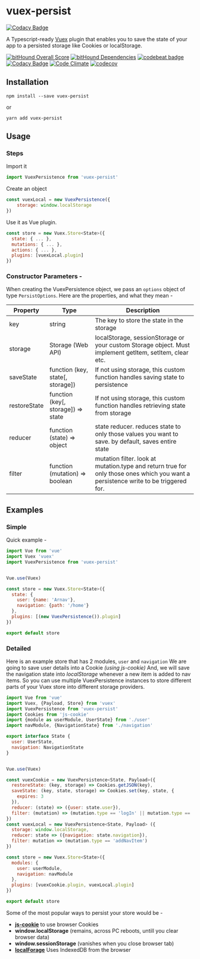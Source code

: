 # vuex-persist

[![Codacy Badge](https://api.codacy.com/project/badge/Grade/0fdc0921591d4ab98b0c0c173ef22649)](https://www.codacy.com/app/championswimmer/vuex-persist?utm_source=github.com&utm_medium=referral&utm_content=championswimmer/vuex-persist&utm_campaign=badger)

A Typescript-ready [Vuex](https://vuex.vuejs.org/) plugin that enables
you to save the state of your app to a persisted storage like
Cookies or localStorage.

[![bitHound Overall Score](https://www.bithound.io/github/championswimmer/vuex-persist/badges/score.svg)](https://www.bithound.io/github/championswimmer/vuex-persist)
[![bitHound Dependencies](https://www.bithound.io/github/championswimmer/vuex-persist/badges/dependencies.svg)](https://www.bithound.io/github/championswimmer/vuex-persist/master/dependencies/npm)
[![codebeat badge](https://codebeat.co/badges/dc97dea1-1e70-45d5-b3f1-fec2a6c3e4b0)](https://codebeat.co/projects/github-com-championswimmer-vuex-persist-master)
[![Codacy Badge](https://api.codacy.com/project/badge/Grade/0fdc0921591d4ab98b0c0c173ef22649)](https://www.codacy.com/app/championswimmer/vuex-persist?utm_source=github.com&amp;utm_medium=referral&amp;utm_content=championswimmer/vuex-persist&amp;utm_campaign=Badge_Grade)
[![Code Climate](https://codeclimate.com/github/championswimmer/vuex-persist/badges/gpa.svg)](https://codeclimate.com/github/championswimmer/vuex-persist)
[![codecov](https://codecov.io/gh/championswimmer/vuex-persist/branch/master/graph/badge.svg)](https://codecov.io/gh/championswimmer/vuex-persist)



## Installation

```shell
npm install --save vuex-persist
```

or
```shell
yarn add vuex-persist
```


## Usage

### Steps

Import it
```js
import VuexPersistence from 'vuex-persist'
```

Create an object

```js
const vuexLocal = new VuexPersistence({
    storage: window.localStorage
})
```

Use it as Vue plugin.

```js
const store = new Vuex.Store<State>({
  state: { ... },
  mutations: { ... },
  actions: { ... },
  plugins: [vuexLocal.plugin]
})
```

### Constructor Parameters -

When creating the VuexPersistence object, we pass an `options` object
of type `PersistOptions`.
Here are the properties, and what they mean -

| Property     	| Type                               	| Description                                                                                                                        	|
|--------------	|------------------------------------	|------------------------------------------------------------------------------------------------------------------------------------	|
| key          	| string                             	| The key to store the state in the storage                                                                                          	|
| storage      	| Storage (Web API)                  	| localStorage, sessionStorage or your custom Storage object. Must implement getItem, setItem, clear etc.                            	|
| saveState    	| function (key, state[, storage])   	| If not using storage, this custom function handles saving state to persistence                                                     	|
| restoreState 	| function (key[, storage]) => state 	| If not using storage, this custom function handles retrieving state from storage                                                   	|
| reducer      	| function (state) => object         	| state reducer. reduces state to only those values you want to save. by default, saves entire state                                 	|
| filter       	| function (mutation) => boolean     	| mutation filter. look at mutation.type and return true for only those ones which you want a persistence write to be triggered for. 	|



## Examples

### Simple

Quick example -

```js
import Vue from 'vue'
import Vuex 'vuex'
import VuexPersistence from 'vuex-persist'


Vue.use(Vuex)

const store = new Vuex.Store<State>({
  state: {
    user: {name: 'Arnav'},
    navigation: {path: '/home'}
  },
  plugins: [(new VuexPersistence()).plugin]
})

export default store
```

### Detailed

Here is an example store that has 2 modules, `user` and `navigation`
We are going to save user details into a Cookie _(using js-cookie)_
And, we will save the navigation state into _localStorage_ whenever
a new item is added to nav items.
So you can use multiple VuexPersistence instances to store different
parts of your Vuex store into different storage providers.


```js
import Vue from 'vue'
import Vuex, {Payload, Store} from 'vuex'
import VuexPersistence from 'vuex-persist'
import Cookies from 'js-cookie'
import {module as userModule, UserState} from './user'
import navModule, {NavigationState} from './navigation'

export interface State {
  user: UserState,
  navigation: NavigationState
}


Vue.use(Vuex)

const vuexCookie = new VuexPersistence<State, Payload>({
  restoreState: (key, storage) => Cookies.getJSON(key),
  saveState: (key, state, storage) => Cookies.set(key, state, {
    expires: 3
  }),
  reducer: (state) => ({user: state.user}),
  filter: (mutation) => (mutation.type == 'logIn' || mutation.type == 'logOut')
})
const vuexLocal = new VuexPersistence<State, Payload> ({
  storage: window.localStorage,
  reducer: state => ({navigation: state.navigation}),
  filter: mutation => (mutation.type == 'addNavItem')
})

const store = new Vuex.Store<State>({
  modules: {
    user: userModule,
    navigation: navModule
  },
  plugins: [vuexCookie.plugin, vuexLocal.plugin]
})

export default store

```

Some of the most popular ways to persist your store would be -
 - **[js-cookie](https://npmjs.com/js-cookie)** to use browser Cookies
 - **window.localStorage** (remains, across PC reboots, untill you clear browser data)
 - **window.sessionStorage** (vanishes when you close browser tab)
 - **[localForage](http://npmjs.com/localForage)** Uses IndexedDB from the browser

